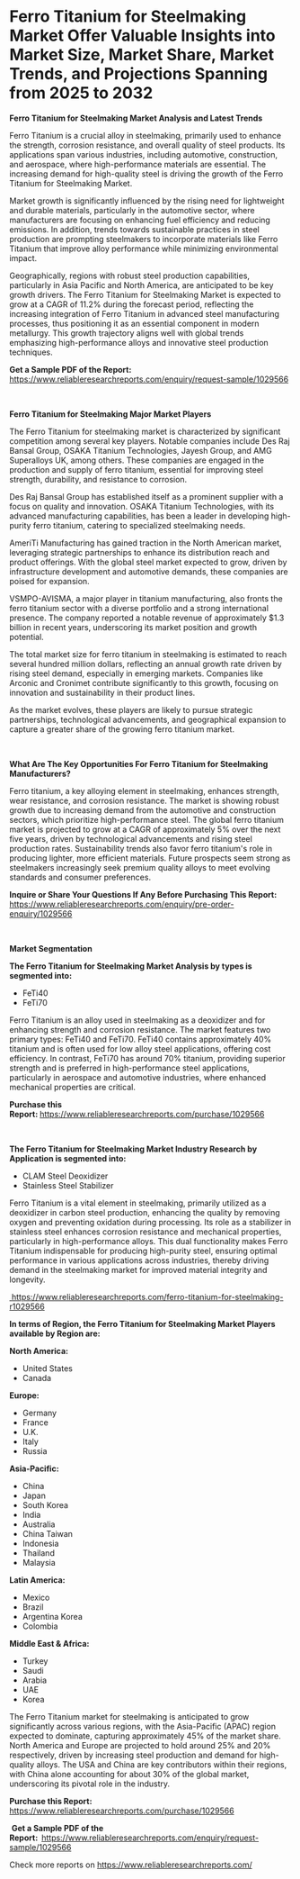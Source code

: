 <p><h1>Ferro Titanium for Steelmaking Market Offer Valuable Insights into Market Size, Market Share, Market Trends, and Projections Spanning from 2025 to 2032</h1></p><p><strong>Ferro Titanium for Steelmaking Market Analysis and Latest Trends</strong></p>
<p><p>Ferro Titanium is a crucial alloy in steelmaking, primarily used to enhance the strength, corrosion resistance, and overall quality of steel products. Its applications span various industries, including automotive, construction, and aerospace, where high-performance materials are essential. The increasing demand for high-quality steel is driving the growth of the Ferro Titanium for Steelmaking Market. </p><p>Market growth is significantly influenced by the rising need for lightweight and durable materials, particularly in the automotive sector, where manufacturers are focusing on enhancing fuel efficiency and reducing emissions. In addition, trends towards sustainable practices in steel production are prompting steelmakers to incorporate materials like Ferro Titanium that improve alloy performance while minimizing environmental impact.</p><p>Geographically, regions with robust steel production capabilities, particularly in Asia Pacific and North America, are anticipated to be key growth drivers. The Ferro Titanium for Steelmaking Market is expected to grow at a CAGR of 11.2% during the forecast period, reflecting the increasing integration of Ferro Titanium in advanced steel manufacturing processes, thus positioning it as an essential component in modern metallurgy. This growth trajectory aligns well with global trends emphasizing high-performance alloys and innovative steel production techniques.</p></p>
<p><strong>Get a Sample PDF of the Report:&nbsp;</strong> <a href="https://www.reliableresearchreports.com/enquiry/request-sample/1029566?utm_campaign=2657&utm_medium=2&utm_source=Github&utm_content=ia&utm_term=21032025&utm_id=ferro-titanium-for-steelmaking">https://www.reliableresearchreports.com/enquiry/request-sample/1029566</a></p>
<p>&nbsp;</p>
<p><strong>Ferro Titanium for Steelmaking Major Market Players</strong></p>
<p><p>The Ferro Titanium for steelmaking market is characterized by significant competition among several key players. Notable companies include Des Raj Bansal Group, OSAKA Titanium Technologies, Jayesh Group, and AMG Superalloys UK, among others. These companies are engaged in the production and supply of ferro titanium, essential for improving steel strength, durability, and resistance to corrosion.</p><p>Des Raj Bansal Group has established itself as a prominent supplier with a focus on quality and innovation. OSAKA Titanium Technologies, with its advanced manufacturing capabilities, has been a leader in developing high-purity ferro titanium, catering to specialized steelmaking needs. </p><p>AmeriTi Manufacturing has gained traction in the North American market, leveraging strategic partnerships to enhance its distribution reach and product offerings. With the global steel market expected to grow, driven by infrastructure development and automotive demands, these companies are poised for expansion.</p><p>VSMPO-AVISMA, a major player in titanium manufacturing, also fronts the ferro titanium sector with a diverse portfolio and a strong international presence. The company reported a notable revenue of approximately $1.3 billion in recent years, underscoring its market position and growth potential.</p><p>The total market size for ferro titanium in steelmaking is estimated to reach several hundred million dollars, reflecting an annual growth rate driven by rising steel demand, especially in emerging markets. Companies like Arconic and Cronimet contribute significantly to this growth, focusing on innovation and sustainability in their product lines.</p><p>As the market evolves, these players are likely to pursue strategic partnerships, technological advancements, and geographical expansion to capture a greater share of the growing ferro titanium market.</p></p>
<p>&nbsp;</p>
<p><strong>What Are The Key Opportunities For Ferro Titanium for Steelmaking Manufacturers?</strong></p>
<p><p>Ferro titanium, a key alloying element in steelmaking, enhances strength, wear resistance, and corrosion resistance. The market is showing robust growth due to increasing demand from the automotive and construction sectors, which prioritize high-performance steel. The global ferro titanium market is projected to grow at a CAGR of approximately 5% over the next five years, driven by technological advancements and rising steel production rates. Sustainability trends also favor ferro titanium's role in producing lighter, more efficient materials. Future prospects seem strong as steelmakers increasingly seek premium quality alloys to meet evolving standards and consumer preferences.</p></p>
<p><strong>Inquire or Share Your Questions If Any Before Purchasing This Report:</strong> <a href="https://www.reliableresearchreports.com/enquiry/pre-order-enquiry/1029566?utm_campaign=2657&utm_medium=2&utm_source=Github&utm_content=ia&utm_term=21032025&utm_id=ferro-titanium-for-steelmaking">https://www.reliableresearchreports.com/enquiry/pre-order-enquiry/1029566</a></p>
<p>&nbsp;</p>
<p><strong>Market Segmentation</strong></p>
<p><strong>The Ferro Titanium for Steelmaking Market Analysis by types is segmented into:</strong></p>
<p><ul><li>FeTi40</li><li>FeTi70</li></ul></p>
<p><p>Ferro Titanium is an alloy used in steelmaking as a deoxidizer and for enhancing strength and corrosion resistance. The market features two primary types: FeTi40 and FeTi70. FeTi40 contains approximately 40% titanium and is often used for low alloy steel applications, offering cost efficiency. In contrast, FeTi70 has around 70% titanium, providing superior strength and is preferred in high-performance steel applications, particularly in aerospace and automotive industries, where enhanced mechanical properties are critical.</p></p>
<p><strong>Purchase this Report:&nbsp;</strong><a href="https://www.reliableresearchreports.com/purchase/1029566?utm_campaign=2657&utm_medium=2&utm_source=Github&utm_content=ia&utm_term=21032025&utm_id=ferro-titanium-for-steelmaking">https://www.reliableresearchreports.com/purchase/1029566</a></p>
<p>&nbsp;</p>
<p><strong>The Ferro Titanium for Steelmaking Market Industry Research by Application is segmented into:</strong></p>
<p><ul><li>CLAM Steel Deoxidizer</li><li>Stainless Steel Stabilizer</li></ul></p>
<p><p>Ferro Titanium is a vital element in steelmaking, primarily utilized as a deoxidizer in carbon steel production, enhancing the quality by removing oxygen and preventing oxidation during processing. Its role as a stabilizer in stainless steel enhances corrosion resistance and mechanical properties, particularly in high-performance alloys. This dual functionality makes Ferro Titanium indispensable for producing high-purity steel, ensuring optimal performance in various applications across industries, thereby driving demand in the steelmaking market for improved material integrity and longevity.</p></p>
<p><a href="https://www.reliableresearchreports.com/ferro-titanium-for-steelmaking-r1029566?utm_campaign=2657&utm_medium=2&utm_source=Github&utm_content=ia&utm_term=21032025&utm_id=ferro-titanium-for-steelmaking">&nbsp;https://www.reliableresearchreports.com/ferro-titanium-for-steelmaking-r1029566</a></p>
<p><strong>In terms of Region, the Ferro Titanium for Steelmaking Market Players available by Region are:</strong></p>
<p>
    <p> <strong> North America: </strong>
        <ul>
            <li>United States</li>
            <li>Canada</li>
        </ul>
        </p> 
    <p> <strong> Europe: </strong>
        <ul>
            <li>Germany</li>
            <li>France</li>
            <li>U.K.</li>
            <li>Italy</li>
            <li>Russia</li>
        </ul>
        </p> 
    <p> <strong> Asia-Pacific: </strong>
        <ul>
            <li>China</li>
            <li>Japan</li>
            <li>South Korea</li>
            <li>India</li>
            <li>Australia</li>
            <li>China Taiwan</li>
            <li>Indonesia</li>
            <li>Thailand</li>
            <li>Malaysia</li>
        </ul>
        </p> 
    <p> <strong> Latin America: </strong>
        <ul>
            <li>Mexico</li>
            <li>Brazil</li>
            <li>Argentina Korea</li>
            <li>Colombia</li>
        </ul>
        </p> 
    <p> <strong> Middle East & Africa: </strong>
        <ul>
            <li>Turkey</li>
            <li>Saudi</li>
            <li>Arabia</li>
            <li>UAE</li>
            <li>Korea</li>
        </ul>
    </p>
    </p>
<p><p>The Ferro Titanium market for steelmaking is anticipated to grow significantly across various regions, with the Asia-Pacific (APAC) region expected to dominate, capturing approximately 45% of the market share. North America and Europe are projected to hold around 25% and 20% respectively, driven by increasing steel production and demand for high-quality alloys. The USA and China are key contributors within their regions, with China alone accounting for about 30% of the global market, underscoring its pivotal role in the industry.</p></p>
<p><strong>Purchase this Report: </strong><a href="https://www.reliableresearchreports.com/purchase/1029566?utm_campaign=2657&utm_medium=2&utm_source=Github&utm_content=ia&utm_term=21032025&utm_id=ferro-titanium-for-steelmaking">https://www.reliableresearchreports.com/purchase/1029566</a></p>
<p>&nbsp;<strong>Get a Sample PDF of the Report:&nbsp;&nbsp;</strong><a href="https://www.reliableresearchreports.com/enquiry/request-sample/1029566?utm_campaign=2657&utm_medium=2&utm_source=Github&utm_content=ia&utm_term=21032025&utm_id=ferro-titanium-for-steelmaking">https://www.reliableresearchreports.com/enquiry/request-sample/1029566</a></p>
<p><strong></strong></p>
<p>Check more reports on <a href="https://www.reliableresearchreports.com/?utm_campaign=2657&utm_medium=2&utm_source=Github&utm_content=ia&utm_term=21032025&utm_id=ferro-titanium-for-steelmaking">https://www.reliableresearchreports.com/</a></p>